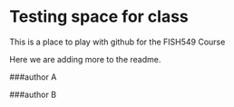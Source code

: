 # Testing space for class

This is a place to play with github for the FISH549 Course

Here we are adding more to the readme.

###author A

###author B

